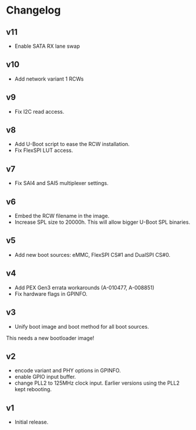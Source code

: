 # Changelog

## v11
 - Enable SATA RX lane swap

## v10
 - Add network variant 1 RCWs

## v9
 - Fix I2C read access.

## v8
 - Add U-Boot script to ease the RCW installation.
 - Fix FlexSPI LUT access.

## v7
 - Fix SAI4 and SAI5 multiplexer settings.

## v6
 - Embed the RCW filename in the image.
 - Increase SPL size to 20000h. This will allow bigger U-Boot SPL binaries.

## v5
 - Add new boot sources: eMMC, FlexSPI CS#1 and DualSPI CS#0.

## v4
 - Add PEX Gen3 errata workarounds (A-010477, A-008851)
 - Fix hardware flags in GPINFO.

## v3
 - Unify boot image and boot method for all boot sources.

This needs a new bootloader image!

## v2
 - encode variant and PHY options in GPINFO.
 - enable GPIO input buffer.
 - change PLL2 to 125MHz clock input. Earlier versions using the PLL2 kept
   rebooting.

## v1
 - Initial release.
